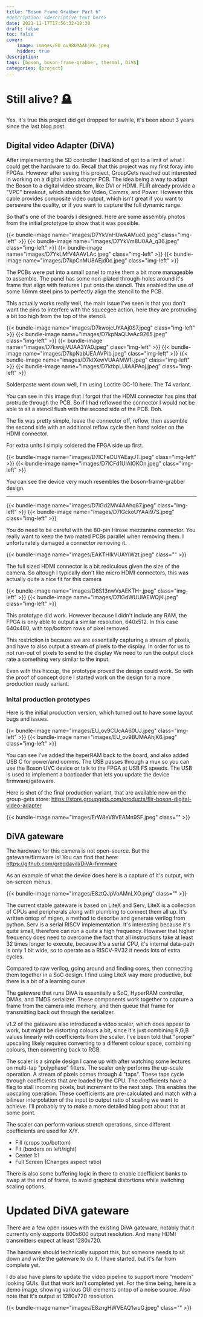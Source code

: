 ```yaml
---
title: "Boson Frame Grabber Part 6"
#description: <descriptive text here>
date: 2021-11-17T17:56:32+10:30
draft: false
toc: false
cover:
    image: images/EU_ov9BUMAAhjK6.jpeg
    hidden: true
description: 
tags: [boson, boson-frame-grabber, thermal, DiVA]
categories: [project]
---
```


# Still alive? 🪦

Yes, it's true this project did get dropped for awhile, it's been about 3 years since the last blog post. 
<!--more-->

## Digital video Adapter (DiVA)

After implementing the SD controller I had kind of got to a limit of what I could get the hardware to do. Recall that this project was my first foray into FPGAs. However after seeing this project, GroupGets reached out interested in working on a digital video adapter PCB. The idea being a way to adapt the Boson to a digital video stream, like DVI or HDMI. FLIR already provide a "VPC" breakout, which stands for Video, Comms, and Power. However this cable provides composite video output, which isn't great if you want to persevere the quality, or if you want to capture the full dynamic range.

So that's one of the boards I designed. Here are some assembly photos from the initial prototype to show that it was possible.

{{< bundle-image name="images/D7YkVnHUwAAMue0.jpeg" class="img-left" >}}
{{< bundle-image name="images/D7YkVm8U0AA_q36.jpeg" class="img-left" >}}
{{< bundle-image name="images/D7YkLMfV4AAVLAc.jpeg" class="img-left" >}}
{{< bundle-image name="images/D7kpCnMU8AEjd0c.jpeg" class="img-left" >}}

The PCBs were put into a small panel to make them a bit more manageable to assemble. The panel has some non-plated through-holes around it's frame that align with features I put onto the stencil. This enabled the use of some 1.6mm steel pins to perfectly align the stencil to the PCB. 

This actually works really well, the main issue I've seen is that you don't want the pins to interfere with the squeegee action, here they are protruding a bit too high from the top of the stencil.


{{< bundle-image name="images/D7kwojcUYAAj0S7.jpeg" class="img-left" >}}
{{< bundle-image name="images/D7kpNaQUwAc9265.jpeg" class="img-left" >}}
{{< bundle-image name="images/D7kwojjVUAA3YA0.jpeg" class="img-left" >}}
{{< bundle-image name="images/D7kpNabUEAAVPib.jpeg" class="img-left" >}}
{{< bundle-image name="images/D7ktXewVUAAMW1l.jpeg" class="img-left" >}}
{{< bundle-image name="images/D7ktbpLUIAAPAoj.jpeg" class="img-left" >}}


Solderpaste went down well, I'm using Loctite GC-10 here. The T4 variant.

You can see in this image that I forgot that the HDMI connector has pins that protrude through the PCB. So if I had reflowed the connector I would not be able to sit a stencil flush with the second side of the PCB. Doh.

The fix was pretty simple, leave the connector off, reflow, then assemble the second side with an additional reflow cycle then hand solder on the HDMI connector. 

For extra units I simply soldered the FPGA side up first.


{{< bundle-image name="images/D7lCFeCUYAEayJT.jpeg" class="img-left" >}}
{{< bundle-image name="images/D7lCFd1UIAIOKOn.jpeg" class="img-left" >}}

You can see the device very much resembles the boson-frame-grabber design.

---

{{< bundle-image name="images/D7lGd2MV4AAhq87.jpeg" class="img-left" >}}
{{< bundle-image name="images/D7lGckoUYAAi97S.jpeg" class="img-left" >}}

You do need to be careful with the 80-pin Hirose mezzanine connector. You really want to keep the two mated PCBs parallel when removing them. I unfortunately damaged a connector removing it.

{{< bundle-image name="images/EAKTHIkVUAYIWzt.jpeg" class="" >}}

The full sized HDMI connector is a bit rediculous given the size of the camera. So altough I typically don't like micro HDMI connectors, this was actually quite a nice fit for this camera 

{{< bundle-image name="images/D8S13nwVsAEKTH-.jpeg" class="img-left" >}}
{{< bundle-image name="images/D7lGdWUUIAEWQjK.jpeg" class="img-left" >}}

This prototype did work. However because I didn't include any RAM, the FPGA is only able to output a similar resolution, 640x512. In this case 640x480, with top/bottom rows of pixel removed. 

This restriction is because we are essentially capturing a stream of pixels, and have to also output a stream of pixels to the display. In order for us to not run-out of pixels to send to the display We need to run the output clock rate a something very similar to the input.

Even with this hiccup, the prototype proved the design could work. So with the proof of concept done I started work on the design for a more production ready variant.

### Inital production prototypes

Here is the initial production version, which turned out to have some layout bugs and issues.

{{< bundle-image name="images/EU_ov9CUcAA60UJ.jpeg" class="img-left" >}}
{{< bundle-image name="images/EU_ov9BUMAAhjK6.jpeg" class="img-left" >}}

You can see I've added the hyperRAM back to the board, and also added USB C for power/and comms.
The USB passes through a mux so you can use the Boson UVC device or talk to the FPGA at USB FS speeds. The USB is used to implement a bootloader that lets you update the device firmware/gateware.

Here is shot of the final production variant, that are available now on the group-gets store: https://store.groupgets.com/products/flir-boson-digital-video-adapter

{{< bundle-image name="images/ErW8eV8VEAMn9SF.jpeg" class="" >}}

## DiVA gateware

The hardware for this camera is not open-source. But the gateware/firmware is! 
You can find that here: https://github.com/gregdavill/DiVA-firmware

As an example of what the device does here is a capture of it's output, with on-screen menus.

{{< bundle-image name="images/E8ztQJpVoAMnLXO.png" class="" >}}


The current stable gateware is based on LiteX and Serv, LiteX is a collection of CPUs and peripherals along with plumbing to connect them all up. It's written ontop of migen, a method to describe and generate verilog from python. Serv is a serial RISCV implementation. It's interesting because it's quite small, therefore can run a quite a high frequency. However that higher frequency does need to overcome the fact that all instructions take at least 32 times longer to execute, because it's a serial CPU, it's internal data-path is only 1 bit wide, so to operate as a RISCV-RV32 it needs lots of extra cycles.

Compared to raw verilog, going around and finding cores, then connecting them together in a SoC design. I find using LiteX way more productive, but there is a bit of a learning curve.

The gateware that runs DiVA is essentially a SoC, HyperRAM controller, DMAs, and TMDS serializer. These components work together to capture a frame from the camera into memory, and then queue that frame for transmitting back out through the serializer.

v1.2 of the gateware also introduced a video scaler, which does appear to work, but might be distorting colours a bit, since it's just combining R,G,B values linearly with coefficients from the scaler. I've been told that "proper" upscaling likely requires converting to a different colour space, combining colours, then converting back to RGB.

The scaler is a simple design I came up with after watching some lectures on multi-tap "polyphase" filters. The scaler only performs the up-scale operation. A stream of pixels comes through 4 "taps". These taps cycle through coefficients that are loaded by the CPU. The coefficients have a flag to stall incoming pixels, but increment to the next step. This enables the upscaling operation. These coefficients are pre-calculated and match with a bilinear interpolation of the input to output ratio of scaling we want to achieve. I'll probably try to make a more detailed blog post about that at some point.

The scaler can perform various stretch operations, since different coefficients are used for X/Y. 
 - Fill (crops top/bottom)
 - Fit (borders on left/right)
 - Center 1:1
 - Full Screen (Changes aspect ratio)

There is also some buffering logic in there to enable coefficient banks to swap at the end of frame, to avoid graphical distortions while switching scaling options.

# Updated DiVA gateware

There are a few open issues with the existing DiVA gateware, notably that it currently only supports 800x600 output resolution. And many HDMI transmitters expect at least 1280x720.

The hardware should technically support this, but someone needs to sit down and write the gateware to do it. I have started, but it's far from complete yet.

I do also have plans to update the video pipeline to support more "modern" looking GUIs. But that work isn't completed yet. For the time being, here is a demo image, showing various GUI elements ontop of a noise source. Also note that it's output at 1280x720 resolution.

{{< bundle-image name="images/E8zngHWVEAQ1wuG.jpeg" class="" >}}
